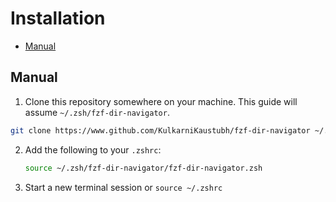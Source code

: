 # Installation

- [Manual](#manual)

## Manual

1. Clone this repository somewhere on your machine. This guide will assume `~/.zsh/fzf-dir-navigator`.

```sh
git clone https://www.github.com/KulkarniKaustubh/fzf-dir-navigator ~/.zsh/fzf-dir-navigator
```

2. Add the following to your `.zshrc`:

    ```sh
    source ~/.zsh/fzf-dir-navigator/fzf-dir-navigator.zsh
    ```

3. Start a new terminal session or `source ~/.zshrc`

